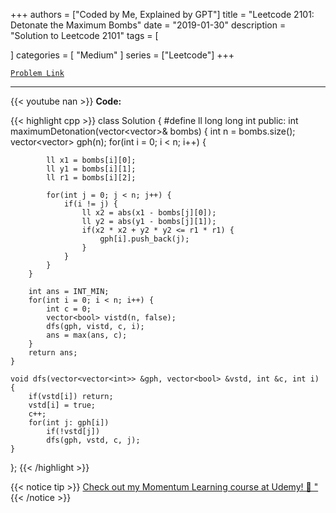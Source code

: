 
+++
authors = ["Coded by Me, Explained by GPT"]
title = "Leetcode 2101: Detonate the Maximum Bombs"
date = "2019-01-30"
description = "Solution to Leetcode 2101"
tags = [
    
]
categories = [
    "Medium"
]
series = ["Leetcode"]
+++



[`Problem Link`](https://leetcode.com/problems/detonate-the-maximum-bombs/description/)

---
{{< youtube nan >}}
**Code:**

{{< highlight cpp >}}
class Solution {
    #define ll long long int
public:
    int maximumDetonation(vector<vector<int>>& bombs) {
        int n = bombs.size();
        vector<vector<int>> gph(n);
        for(int i = 0; i < n; i++) {

            ll x1 = bombs[i][0];
            ll y1 = bombs[i][1];
            ll r1 = bombs[i][2];

            for(int j = 0; j < n; j++) {
                if(i != j) {
                    ll x2 = abs(x1 - bombs[j][0]);
                    ll y2 = abs(y1 - bombs[j][1]);
                    if(x2 * x2 + y2 * y2 <= r1 * r1) {
                        gph[i].push_back(j);
                    }
                }
            }
        }

        int ans = INT_MIN;
        for(int i = 0; i < n; i++) {
            int c = 0;
            vector<bool> vistd(n, false);
            dfs(gph, vistd, c, i);
            ans = max(ans, c);
        }
        return ans;
    }

    void dfs(vector<vector<int>> &gph, vector<bool> &vstd, int &c, int i) {
        if(vstd[i]) return;
        vstd[i] = true;
        c++;
        for(int j: gph[i])
            if(!vstd[j])
            dfs(gph, vstd, c, j);
    }
};
{{< /highlight >}}



{{< notice tip >}}
[Check out my Momentum Learning course at Udemy! 🚀 "](https://www.udemy.com/course/blind-75-the-data-structures-and-algorithms-essentials/)
{{< /notice >}}

